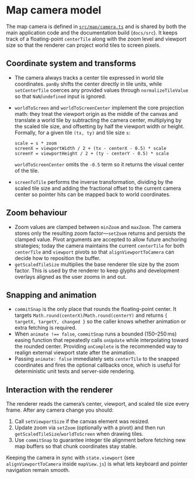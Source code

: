 # Map camera model

The map camera is defined in [`src/map/camera.ts`](../src/map/camera.ts) and is shared by
both the main application code and the documentation build (`docs/src`). It keeps track of a
floating-point `centerTile` along with the zoom level and viewport size so that the renderer
can project world tiles to screen pixels.

## Coordinate system and transforms

* The camera always tracks a center tile expressed in world tile coordinates. `panBy` shifts the
  center directly in tile units, while `setCenterTile` coerces any provided values through
  `normalizeTileValue` so that `NaN`/`undefined` input is ignored.
* `worldToScreen` and `worldToScreenCenter` implement the core projection math: they treat the
  viewport origin as the middle of the canvas and translate a world tile by subtracting the
  camera center, multiplying by the scaled tile size, and offsetting by half the viewport width
  or height. Formally, for a given tile `(tx, ty)` and tile size `s`:

  ```text
  scale = s * zoom
  screenX = viewportWidth / 2 + (tx - centerX - 0.5) * scale
  screenY = viewportHeight / 2 + (ty - centerY - 0.5) * scale
  ```

  `worldToScreenCenter` omits the `-0.5` term so it returns the visual center of the tile.
* `screenToTile` performs the inverse transformation, dividing by the scaled tile size and
  adding the fractional offset to the current camera center so pointer hits can be mapped back
  to world coordinates.

## Zoom behaviour

* Zoom values are clamped between `minZoom` and `maxZoom`. The camera stores only the resulting
  zoom factor—`setZoom` returns and persists the clamped value. Pivot arguments are accepted to
  allow future anchoring strategies; today the camera maintains the current `centerTile` for
  both `centerTile` and `viewport` pivots so that `alignViewportToCamera` can decide how to
  reposition the buffer.
* `getScaledTileSize` multiplies the base renderer tile size by the zoom factor. This is used
  by the renderer to keep glyphs and development overlays aligned as the user zooms in and out.

## Snapping and animation

* `commitSnap` is the only place that rounds the floating-point center. It targets
  `Math.round(centerX)`/`Math.round(centerY)` and returns `{ targetX, targetY, changed }` so the
  caller knows whether animation or extra fetching is required.
* When `animate !== false`, `commitSnap` runs a bounded (150–250 ms) easing function that
  repeatedly calls `onUpdate` while interpolating toward the rounded center. Providing
  `onComplete` is the recommended way to realign external viewport state after the animation.
* Passing `animate: false` immediately sets `centerTile` to the snapped coordinates and fires
  the optional callbacks once, which is useful for deterministic unit tests and server-side
  rendering.

## Interaction with the renderer

The renderer reads the camera’s center, viewport, and scaled tile size every frame. After any
camera change you should:

1. Call `setViewportSize` if the canvas element was resized.
2. Update zoom via `setZoom` (optionally with a pivot) and then run
   `getScaledTileSize`/`worldToScreen` when drawing tiles.
3. Use `commitSnap` to guarantee integer tile alignment before fetching new map buffers so that
   chunk coordinates stay stable.

Keeping the camera in sync with `state.viewport` (see `alignViewportToCamera` inside
`mapView.js`) is what lets keyboard and pointer navigation remain smooth.
